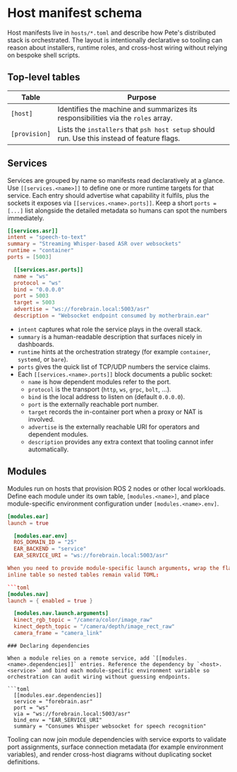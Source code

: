 # Host manifest schema

Host manifests live in `hosts/*.toml` and describe how Pete's distributed stack
is orchestrated. The layout is intentionally declarative so tooling can reason
about installers, runtime roles, and cross-host wiring without relying on
bespoke shell scripts.

## Top-level tables

| Table         | Purpose                                                                                     |
| ------------- | ------------------------------------------------------------------------------------------- |
| `[host]`      | Identifies the machine and summarizes its responsibilities via the `roles` array.           |
| `[provision]` | Lists the `installers` that `psh host setup` should run. Use this instead of feature flags. |

## Services

Services are grouped by name so manifests read declaratively at a glance. Use
`[[services.<name>]]` to define one or more runtime targets for that service.
Each entry should advertise what capability it fulfils, plus the sockets it
exposes via `[[services.<name>.ports]]`. Keep a short `ports = [...]` list
alongside the detailed metadata so humans can spot the numbers immediately.

```toml
[[services.asr]]
intent = "speech-to-text"
summary = "Streaming Whisper-based ASR over websockets"
runtime = "container"
ports = [5003]

  [[services.asr.ports]]
  name = "ws"
  protocol = "ws"
  bind = "0.0.0.0"
  port = 5003
  target = 5003
  advertise = "ws://forebrain.local:5003/asr"
  description = "Websocket endpoint consumed by motherbrain.ear"
```

- `intent` captures what role the service plays in the overall stack.
- `summary` is a human-readable description that surfaces nicely in dashboards.
- `runtime` hints at the orchestration strategy (for example `container`,
  `systemd`, or `bare`).
- `ports` gives the quick list of TCP/UDP numbers the service claims.
- Each `[[services.<name>.ports]]` block documents a public socket:
  - `name` is how dependent modules refer to the port.
  - `protocol` is the transport (`http`, `ws`, `grpc`, `bolt`, ...).
  - `bind` is the local address to listen on (default `0.0.0.0`).
  - `port` is the externally reachable port number.
  - `target` records the in-container port when a proxy or NAT is involved.
  - `advertise` is the externally reachable URI for operators and dependent
    modules.
  - `description` provides any extra context that tooling cannot infer
    automatically.

## Modules

Modules run on hosts that provision ROS 2 nodes or other local workloads. Define
each module under its own table, `[modules.<name>]`, and place module-specific
environment configuration under `[modules.<name>.env]`.

````toml
[modules.ear]
launch = true

  [modules.ear.env]
  ROS_DOMAIN_ID = "25"
  EAR_BACKEND = "service"
  EAR_SERVICE_URI = "ws://forebrain.local:5003/asr"

When you need to provide module-specific launch arguments, wrap the flag in an
inline table so nested tables remain valid TOML:

```toml
[modules.nav]
launch = { enabled = true }

  [modules.nav.launch.arguments]
  kinect_rgb_topic = "/camera/color/image_raw"
  kinect_depth_topic = "/camera/depth/image_rect_raw"
  camera_frame = "camera_link"
````

````
### Declaring dependencies

When a module relies on a remote service, add `[[modules.<name>.dependencies]]` entries. Reference the dependency by `<host>.<service>` and bind each module-specific environment variable so orchestration can audit wiring without guessing endpoints.

```toml
  [[modules.ear.dependencies]]
  service = "forebrain.asr"
  port = "ws"
  via = "ws://forebrain.local:5003/asr"
  bind_env = "EAR_SERVICE_URI"
  summary = "Consumes Whisper websocket for speech recognition"
````

Tooling can now join module dependencies with service exports to validate port
assignments, surface connection metadata (for example environment variables),
and render cross-host diagrams without duplicating socket definitions.
